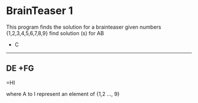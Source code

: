 # BrainTeaser 1

This program finds the solution for a brainteaser
given numbers {1,2,3,4,5,6,7,8,9}
find solution (s) for
 AB
* C
----
 DE
+FG
----
=HI

where A to I represent an element of {1,2 ..., 9}